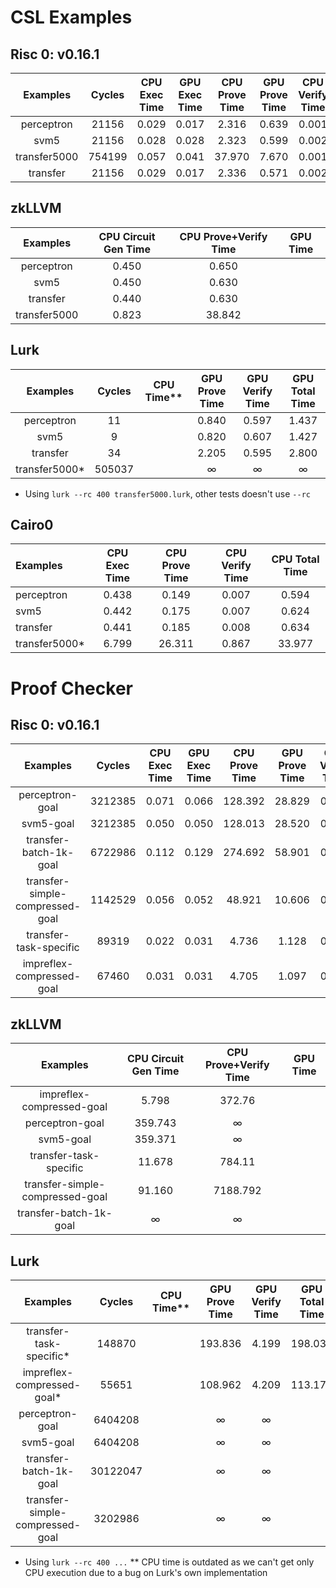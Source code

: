 # CSL Examples

## Risc 0: v0.16.1
|   Examples   |  Cycles | CPU Exec Time | GPU Exec Time | CPU Prove Time | GPU Prove Time | CPU Verify Time | GPU Verify Time | CPU Total Time | GPU Total Time |
|:------------:|:-------:|:-------------:|:-------------:|:--------------:|:--------------:|:---------------:|:---------------:|:--------------:|:--------------:|
| perceptron   |  21156  |     0.029     |     0.017     |      2.316     |      0.639     |      0.001      |      0.001      |      2.346     |      0.657     |
| svm5         |  21156  |     0.028     |     0.028     |      2.323     |      0.599     |      0.002      |      0.001      |      2.353     |      0.628     |
| transfer5000 | 754199  |     0.057     |     0.041     |     37.970     |      7.670     |      0.001      |      0.001      |     38.028     |      7.712     |
| transfer     |  21156  |     0.029     |     0.017     |      2.336     |      0.571     |      0.002      |      0.001      |      2.367     |      0.589     |


## zkLLVM
|     Examples     | CPU Circuit Gen Time | CPU Prove+Verify Time | GPU Time |
|:----------------:|:--------------------:|:---------------------:|:--------:|
| perceptron       |                0.450 |                 0.650 |          |
| svm5             |                0.450 |                 0.630 |          |
| transfer         |                0.440 |                 0.630 |          |
| transfer5000     |                0.823 |                38.842 |          |


## Lurk
|     Examples     |  Cycles | CPU Time** | GPU Prove Time | GPU Verify Time | GPU Total Time |
|:----------------:|:-------:|:----------:|:--------------:|:---------------:|:--------------:|
| perceptron       |    11   |            |          0.840 |           0.597 |          1.437 |
| svm5             |    9    |            |          0.820 |           0.607 |          1.427 |
| transfer         |    34   |            |          2.205 |           0.595 |          2.800 |
| transfer5000*    |  505037 |            |              ∞ |               ∞ |              ∞ |

* Using `lurk --rc 400 transfer5000.lurk`, other tests doesn't use `--rc`


## Cairo0
|     Examples     | CPU Exec Time | CPU Prove Time | CPU Verify Time | CPU Total Time |
|:-----------------|:-------------:|:--------------:|:---------------:|:--------------:|
| perceptron       |         0.438 |          0.149 |           0.007 |          0.594 |
| svm5             |         0.442 |          0.175 |           0.007 |          0.624 |
| transfer         |         0.441 |          0.185 |           0.008 |          0.634 |
| transfer5000*    |         6.799 |         26.311 |           0.867 |         33.977 |


# Proof Checker

## Risc 0: v0.16.1
|             Examples            |  Cycles | CPU Exec Time | GPU Exec Time | CPU Prove Time | GPU Prove Time | CPU Verify Time | GPU Verify Time | CPU Total Time | GPU Total Time |
|:-------------------------------:|:-------:|:-------------:|:-------------:|:--------------:|:--------------:|:---------------:|:---------------:|:--------------:|:--------------:|
| perceptron-goal                 | 3212385 |     0.071     |     0.066     |     128.392    |     28.829     |      0.006      |      0.006      |     128.469    |     28.901     |
| svm5-goal                       | 3212385 |     0.050     |     0.050     |     128.013    |     28.520     |      0.006      |      0.006      |     128.069    |     28.576     |
| transfer-batch-1k-goal          | 6722986 |     0.112     |     0.129     |     274.692    |     58.901     |      0.011      |      0.011      |     274.815    |     59.041     |
| transfer-simple-compressed-goal | 1142529 |     0.056     |     0.052     |      48.921    |     10.606     |      0.002      |      0.003      |      48.979    |     10.661     |
| transfer-task-specific          |   89319 |     0.022     |     0.031     |       4.736    |      1.128     |      0.001      |      0.001      |       4.759    |      1.160     |
| impreflex-compressed-goal       |   67460 |     0.031     |     0.031     |       4.705    |      1.097     |      0.001      |      0.002      |       4.737    |      1.130     |


## zkLLVM
|             Examples            |CPU Circuit Gen Time | CPU Prove+Verify Time | GPU Time |
|:-------------------------------:|:-------------------:|:---------------------:|:--------:|
| impreflex-compressed-goal       |               5.798 |                372.76 |          |
| perceptron-goal                 |             359.743 |                     ∞ |          |
| svm5-goal                       |             359.371 |                     ∞ |          |
| transfer-task-specific          |              11.678 |                784.11 |          |
| transfer-simple-compressed-goal |              91.160 |              7188.792 |          |
| transfer-batch-1k-goal          |                ∞    |                     ∞ |          |


## Lurk
|             Examples            | Cycles | CPU Time** | GPU Prove Time | GPU Verify Time | GPU Total Time |
|:-------------------------------:|:------:|:----------:|:--------------:|:---------------:|:--------------:|
| transfer-task-specific*         | 148870 |            |        193.836 |           4.199 |        198.035 |
| impreflex-compressed-goal*      | 55651  |            |        108.962 |           4.209 |        113.171 |
| perceptron-goal                 | 6404208|            |              ∞ |               ∞ |                |
| svm5-goal                       | 6404208|            |              ∞ |               ∞ |                |
| transfer-batch-1k-goal          |30122047|            |              ∞ |               ∞ |                |
| transfer-simple-compressed-goal | 3202986|            |              ∞ |               ∞ |                |

* Using `lurk --rc 400 ...`
** CPU time is outdated as we can't get only CPU execution due to a bug on Lurk's
own implementation
